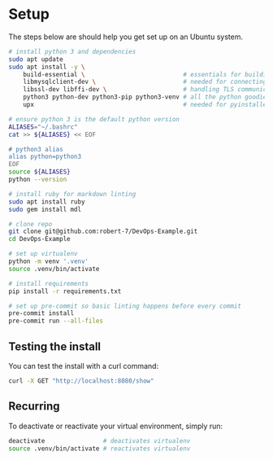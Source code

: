 # Setup

The steps below are should help you get set up on an Ubuntu system.

```bash
# install python 3 and dependencies
sudo apt update
sudo apt install -y \
    build-essential \                           # essentials for building
    libmysqlclient-dev \                        # needed for connecting to a mysql client
    libssl-dev libffi-dev \                     # handling TLS communication and function calls 
    python3 python-dev python3-pip python3-venv # all the python goodies
    upx                                         # needed for pyinstaller

# ensure python 3 is the default python version
ALIASES="~/.bashrc"
cat >> ${ALIASES} << EOF

# python3 alias
alias python=python3
EOF
source ${ALIASES}
python --version

# install ruby for markdown linting
sudo apt install ruby
sudo gem install mdl

# clone repo
git clone git@github.com:robert-7/DevOps-Example.git
cd DevOps-Example

# set up virtualenv
python -m venv '.venv'
source .venv/bin/activate

# install requirements
pip install -r requirements.txt

# set up pre-commit so basic linting happens before every commit
pre-commit install
pre-commit run --all-files
```

## Testing the install

You can test the install with a curl command:

```bash
curl -X GET "http://localhost:8080/show"
```

## Recurring

To deactivate or reactivate your virtual environment, simply run:

```bash
deactivate                # deactivates virtualenv
source .venv/bin/activate # reactivates virtualenv
```
